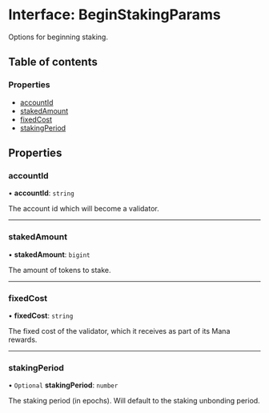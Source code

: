 # Interface: BeginStakingParams

Options for beginning staking.

## Table of contents

### Properties

- [accountId](BeginStakingParams.md#accountid)
- [stakedAmount](BeginStakingParams.md#stakedamount)
- [fixedCost](BeginStakingParams.md#fixedcost)
- [stakingPeriod](BeginStakingParams.md#stakingperiod)

## Properties

### accountId

• **accountId**: `string`

The account id which will become a validator.

___

### stakedAmount

• **stakedAmount**: `bigint`

The amount of tokens to stake.

___

### fixedCost

• **fixedCost**: `string`

The fixed cost of the validator, which it receives as part of its Mana rewards.

___

### stakingPeriod

• `Optional` **stakingPeriod**: `number`

The staking period (in epochs). Will default to the staking unbonding period.
